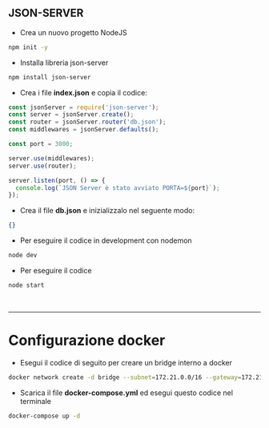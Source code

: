 ## JSON-SERVER

- Crea un nuovo progetto NodeJS

``` sh
npm init -y
```

- Installa libreria json-server

``` sh
npm install json-server
```

- Crea i file __index.json__ e copia il codice:

``` js
const jsonServer = require('json-server');
const server = jsonServer.create();
const router = jsonServer.router('db.json');
const middlewares = jsonServer.defaults();

const port = 3000;

server.use(middlewares);
server.use(router);

server.listen(port, () => {
  console.log(`JSON Server è stato avviato PORTA=${port}`);
});
```

- Crea il file __db.json__ e inizializzalo nel seguente modo:

``` json
{}
```

- Per eseguire il codice in development con nodemon

``` sh
node dev
```

- Per eseguire il codice

``` sh
node start
```

<br>

---

# Configurazione docker

- Esegui il codice di seguito per creare un bridge interno a docker

``` sh
docker network create -d bridge --subnet=172.21.0.0/16 --gateway=172.21.0.1 json_server_bridge
```

- Scarica il file __docker-compose.yml__ ed esegui questo codice nel terminale

``` sh
docker-compose up -d
```
